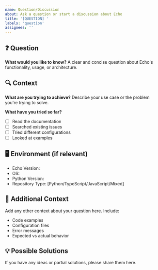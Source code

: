 ```yaml
---
name: Question/Discussion
about: Ask a question or start a discussion about Echo
title: '[QUESTION] '
labels: 'question'
assignees: ''
---
```


## ❓ Question

**What would you like to know?**
A clear and concise question about Echo's functionality, usage, or architecture.

## 🔍 Context

**What are you trying to achieve?**
Describe your use case or the problem you're trying to solve.

**What have you tried so far?**
- [ ] Read the documentation
- [ ] Searched existing issues
- [ ] Tried different configurations
- [ ] Looked at examples

## 🖥️ Environment (if relevant)

- Echo Version: 
- OS: 
- Python Version: 
- Repository Type: [Python/TypeScript/JavaScript/Mixed]

## 📝 Additional Context

Add any other context about your question here. Include:
- Code examples
- Configuration files
- Error messages
- Expected vs actual behavior

## 💡 Possible Solutions

If you have any ideas or partial solutions, please share them here.